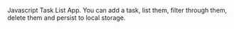 Javascript Task List App. You can add a task, list them, filter through them, delete them and persist to local storage.
